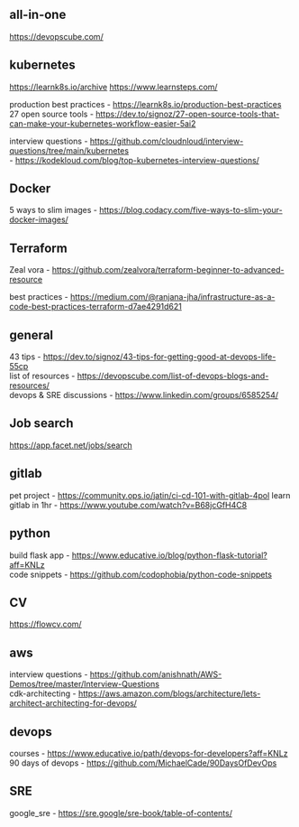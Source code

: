 ## all-in-one
https://devopscube.com/

## kubernetes
https://learnk8s.io/archive
https://www.learnsteps.com/

production best practices - https://learnk8s.io/production-best-practices  
27 open source tools - https://dev.to/signoz/27-open-source-tools-that-can-make-your-kubernetes-workflow-easier-5ai2  

interview questions - https://github.com/cloudnloud/interview-questions/tree/main/kubernetes  
                    - https://kodekloud.com/blog/top-kubernetes-interview-questions/

## Docker
5 ways to slim images - https://blog.codacy.com/five-ways-to-slim-your-docker-images/

## Terraform
Zeal vora - https://github.com/zealvora/terraform-beginner-to-advanced-resource

best practices - https://medium.com/@ranjana-jha/infrastructure-as-a-code-best-practices-terraform-d7ae4291d621

## general 
43 tips - https://dev.to/signoz/43-tips-for-getting-good-at-devops-life-55cp  
list of resources - https://devopscube.com/list-of-devops-blogs-and-resources/  
devops & SRE discussions - https://www.linkedin.com/groups/6585254/

## Job search
https://app.facet.net/jobs/search

## gitlab
pet project - https://community.ops.io/jatin/ci-cd-101-with-gitlab-4pol
learn gitlab in 1hr - https://www.youtube.com/watch?v=B68jcGfH4C8

## python
build flask app - https://www.educative.io/blog/python-flask-tutorial?aff=KNLz  
code snippets - https://github.com/codophobia/python-code-snippets

## CV
https://flowcv.com/

## aws
interview questions - https://github.com/anishnath/AWS-Demos/tree/master/Interview-Questions  
cdk-architecting - https://aws.amazon.com/blogs/architecture/lets-architect-architecting-for-devops/

## devops
courses - https://www.educative.io/path/devops-for-developers?aff=KNLz  
90 days of devops - https://github.com/MichaelCade/90DaysOfDevOps

## SRE
google_sre - https://sre.google/sre-book/table-of-contents/
